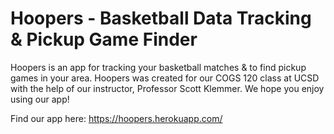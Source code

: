 Hoopers - Basketball Data Tracking & Pickup Game Finder
====

Hoopers is an app for tracking your basketball matches & to find pickup games in your area. Hoopers was created for our COGS 120 class at UCSD with the help of our instructor, Professor Scott Klemmer. We hope you enjoy using our app!

Find our app here: https://hoopers.herokuapp.com/
